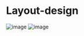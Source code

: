 # Layout-design
![image](https://user-images.githubusercontent.com/104618576/189428194-4a9ada31-c264-4812-99b9-4fd5d56d4988.png)
![image](https://user-images.githubusercontent.com/104618576/189428258-93c3bd13-6fef-4c66-b29f-7e71ebd727ea.png)
